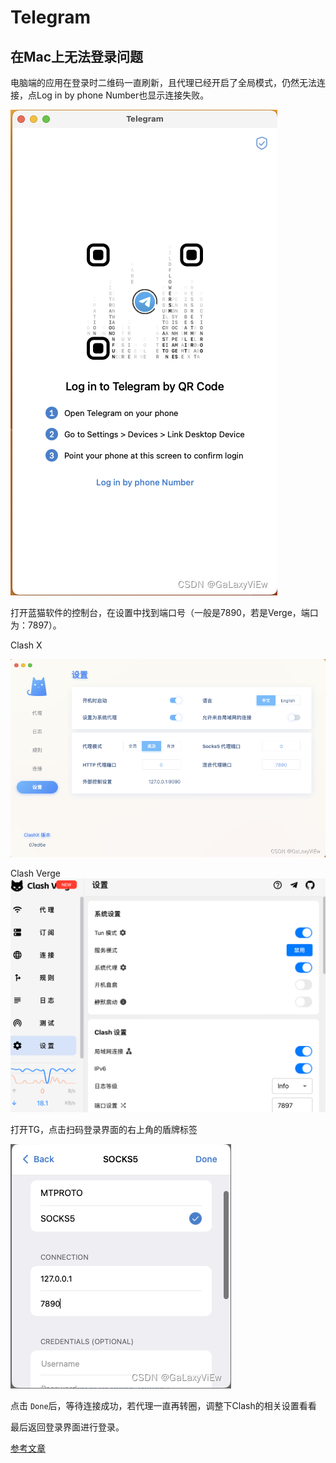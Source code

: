 # Telegram


## 在Mac上无法登录问题

电脑端的应用在登录时二维码一直刷新，且代理已经开启了全局模式，仍然无法连接，点Log in by phone Number也显示连接失败。

![alt text](image/telegram/image-1.png)

打开蓝猫软件的控制台，在设置中找到端口号（一般是7890，若是Verge，端口为：7897）。


Clash X

![Clash X](image/telegram/image-2.png)

Clash Verge
![Clash Verge](image/telegram/image-3.png)


打开TG，点击扫码登录界面的右上角的盾牌标签

![add proxy](image/telegram/image-4.png)

点击 `Done`后，等待连接成功，若代理一直再转圈，调整下Clash的相关设置看看

最后返回登录界面进行登录。



[参考文章](https://blog.csdn.net/galaxyview/article/details/132487680)